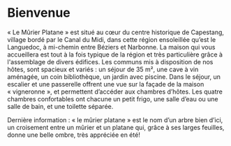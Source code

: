 # Bienvenue

« Le Mûrier Platane » est situé au cœur du centre historique de Capestang, 
village bordé par le Canal du Midi, dans cette région ensoleillée qu’est le 
Languedoc, à mi-chemin entre Béziers et Narbonne. La maison qui vous accueillera 
est tout à la fois typique de la région et très particulière grâce à l'assemblage 
de divers édifices. Les communs mis à disposition de nos hôtes, sont spacieux et 
variés : un séjour de 35 m², une cave à vin aménagée, un coin bibliothèque, un 
jardin avec piscine. Dans le séjour, un escalier et une passerelle offrent une 
vue sur la façade de la maison « vigneronne », et permettent d’accéder aux 
chambres d’hôtes. Les quatre chambres confortables ont chacune un petit frigo, 
une salle d’eau ou une salle de bain, et une toilette séparée. 

Dernière information : « le mûrier platane » est le nom d’un arbre bien d’ici, 
un croisement entre un mûrier et un platane qui, grâce à ses larges feuilles, 
donne une belle ombre, très appréciée en été!

